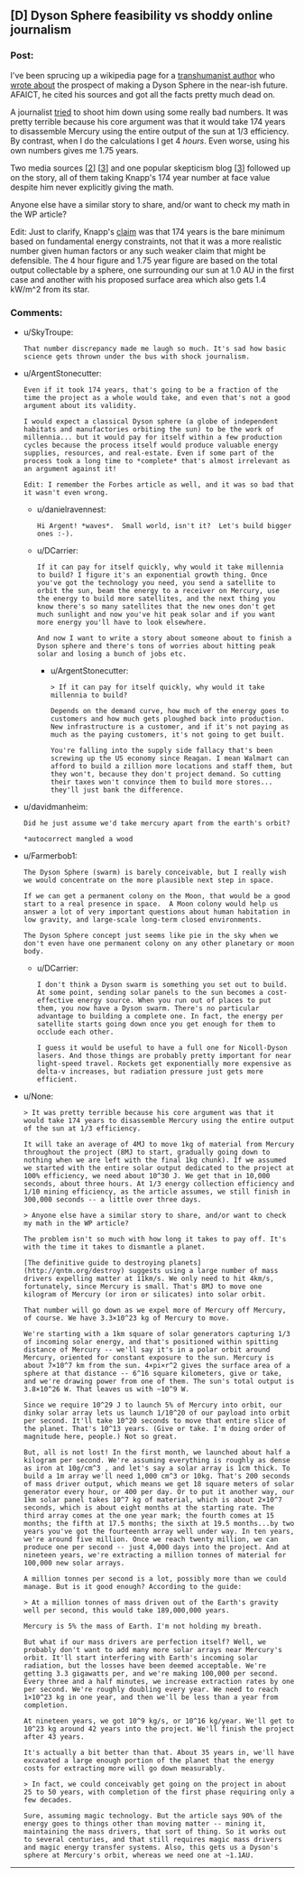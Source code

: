 ## [D] Dyson Sphere feasibility vs shoddy online journalism

### Post:

I've been sprucing up a wikipedia page for a [transhumanist author](https://en.wikipedia.org/wiki/George_Dvorsky#Dyson_Sphere) who [wrote about](http://www.sentientdevelopments.com/2012/03/how-to-build-dyson-sphere-in-five.html) the prospect of making a Dyson Sphere in the near-ish future. AFAICT, he cited his sources and got all the facts pretty much dead on.

A journalist [tried](http://www.forbes.com/sites/alexknapp/2012/04/03/destroying-mercury-to-build-a-dyson-sphere-is-a-bad-idea/) to shoot him down using some really bad numbers. It was pretty terrible because his core argument was that it would take 174 years to disassemble Mercury using the entire output of the sun at 1/3 efficiency. By contrast, when I do the calculations I get 4 *hours*. Even worse, using his own numbers gives me 1.75 years.

Two media sources [[2](http://www.popsci.com/science/article/2012-04/why-death-star-attack-mercury-harvest-solar-energy-not-worth-it)] [[3](http://motherboard.vice.com/blog/forget-wimpy-plans-and-nimbys-let-s-solve-the-energy-crisis-by-blowing-up-mercury)] and one popular skepticism blog [[3](https://worldofweirdthings.com/2012/04/05/why-we-wont-build-a-dyson-sphere-soon/)] followed up on the story, all of them taking Knapp's 174 year number at face value despite him never explicitly giving the math.

Anyone else have a similar story to share, and/or want to check my math in the WP article?

Edit: Just to clarify, Knapp's [claim](http://www.forbes.com/sites/alexknapp/2012/04/03/destroying-mercury-to-build-a-dyson-sphere-is-a-bad-idea/) was that 174 years is the bare minimum based on fundamental energy constraints, not that it was a more realistic number given human factors or any such weaker claim that might be defensible. The 4 hour figure and 1.75 year figure are based on the total output collectable by a sphere, one surrounding our sun at 1.0 AU in the first case and another with his proposed surface area which also gets 1.4 kW/m^2 from its star.

### Comments:

- u/SkyTroupe:
  ```
  That number discrepancy made me laugh so much. It's sad how basic science gets thrown under the bus with shock journalism.
  ```

- u/ArgentStonecutter:
  ```
  Even if it took 174 years, that's going to be a fraction of the time the project as a whole would take, and even that's not a good argument about its validity.

  I would expect a classical Dyson sphere (a globe of independent habitats and manufactories orbiting the sun) to be the work of millennia... but it would pay for itself within a few production cycles because the process itself would produce valuable energy supplies, resources, and real-estate. Even if some part of the process took a long time to *complete* that's almost irrelevant as an argument against it!

  Edit: I remember the Forbes article as well, and it was so bad that it wasn't even wrong.
  ```

  - u/danielravennest:
    ```
    Hi Argent! *waves*.  Small world, isn't it?  Let's build bigger ones :-).
    ```

  - u/DCarrier:
    ```
    If it can pay for itself quickly, why would it take millennia to build? I figure it's an exponential growth thing. Once you've got the technology you need, you send a satellite to orbit the sun, beam the energy to a receiver on Mercury, use the energy to build more satellites, and the next thing you know there's so many satellites that the new ones don't get much sunlight and now you've hit peak solar and if you want more energy you'll have to look elsewhere.

    And now I want to write a story about someone about to finish a Dyson sphere and there's tons of worries about hitting peak solar and losing a bunch of jobs etc.
    ```

    - u/ArgentStonecutter:
      ```
      > If it can pay for itself quickly, why would it take millennia to build?

      Depends on the demand curve, how much of the energy goes to customers and how much gets ploughed back into production. New infrastructure is a customer, and if it's not paying as much as the paying customers, it's not going to get built.

      You're falling into the supply side fallacy that's been screwing up the US economy since Reagan. I mean Walmart can afford to build a zillion more locations and staff them, but they won't, because they don't project demand. So cutting their taxes won't convince them to build more stores... they'll just bank the difference.
      ```

- u/davidmanheim:
  ```
  Did he just assume we'd take mercury apart from the earth's orbit?

  *autocorrect mangled a wood
  ```

- u/Farmerbob1:
  ```
  The Dyson Sphere (swarm) is barely conceivable, but I really wish we would concentrate on the more plausible next step in space.

  If we can get a permanent colony on the Moon, that would be a good start to a real presence in space.  A Moon colony would help us answer a lot of very important questions about human habitation in low gravity, and large-scale long-term closed environments.

  The Dyson Sphere concept just seems like pie in the sky when we don't even have one permanent colony on any other planetary or moon body.
  ```

  - u/DCarrier:
    ```
    I don't think a Dyson swarm is something you set out to build. At some point, sending solar panels to the sun becomes a cost-effective energy source. When you run out of places to put them, you now have a Dyson swarm. There's no particular advantage to building a complete one. In fact, the energy per satellite starts going down once you get enough for them to occlude each other.

    I guess it would be useful to have a full one for Nicoll-Dyson lasers. And those things are probably pretty important for near light-speed travel. Rockets get exponentially more expensive as delta-v increases, but radiation pressure just gets more efficient.
    ```

- u/None:
  ```
  > It was pretty terrible because his core argument was that it would take 174 years to disassemble Mercury using the entire output of the sun at 1/3 efficiency.

  It will take an average of 4MJ to move 1kg of material from Mercury throughout the project (8MJ to start, gradually going down to nothing when we are left with the final 1kg chunk). If we assumed we started with the entire solar output dedicated to the project at 100% efficiency, we need about 10^30 J. We get that in 10,000 seconds, about three hours. At 1/3 energy collection efficiency and 1/10 mining efficiency, as the article assumes, we still finish in 300,000 seconds -- a little over three days.

  > Anyone else have a similar story to share, and/or want to check my math in the WP article?

  The problem isn't so much with how long it takes to pay off. It's with the time it takes to dismantle a planet.

  [The definitive guide to destroying planets](http://qntm.org/destroy) suggests using a large number of mass drivers expelling matter at 11km/s. We only need to hit 4km/s, fortunately, since Mercury is small. That's 8MJ to move one kilogram of Mercury (or iron or silicates) into solar orbit.

  That number will go down as we expel more of Mercury off Mercury, of course. We have 3.3×10^23 kg of Mercury to move.

  We're starting with a 1km square of solar generators capturing 1/3 of incoming solar energy, and that's positioned within spitting distance of Mercury -- we'll say it's in a polar orbit around Mercury, oriented for constant exposure to the sun. Mercury is about 7×10^7 km from the sun. 4×pi×r^2 gives the surface area of a sphere at that distance -- 6^16 square kilometers, give or take, and we're drawing power from one of them. The sun's total output is 3.8×10^26 W. That leaves us with ~10^9 W.

  Since we require 10^29 J to launch 5% of Mercury into orbit, our dinky solar array lets us launch 1/10^20 of our payload into orbit per second. It'll take 10^20 seconds to move that entire slice of the planet. That's 10^13 years. (Give or take. I'm doing order of magnitude here, people.) Not so great.

  But, all is not lost! In the first month, we launched about half a kilogram per second. We're assuming everything is roughly as dense as iron at 10g/cm^3 , and let's say a solar array is 1cm thick. To build a 1m array we'll need 1,000 cm^3 or 10kg. That's 200 seconds of mass driver output, which means we get 18 square meters of solar generator every hour, or 400 per day. Or to put it another way, our 1km solar panel takes 10^7 kg of material, which is about 2×10^7 seconds, which is about eight months at the starting rate. The third array comes at the one year mark; the fourth comes at 15 months; the fifth at 17.5 months; the sixth at 19.5 months...by two years you've got the fourteenth array well under way. In ten years, we're around five million. Once we reach twenty million, we can produce one per second -- just 4,000 days into the project. And at nineteen years, we're extracting a million tonnes of material for 100,000 new solar arrays.

  A million tonnes per second is a lot, possibly more than we could manage. But is it good enough? According to the guide:

  > At a million tonnes of mass driven out of the Earth's gravity well per second, this would take 189,000,000 years.

  Mercury is 5% the mass of Earth. I'm not holding my breath.

  But what if our mass drivers are perfection itself? Well, we probably don't want to add many more solar arrays near Mercury's orbit. It'll start interfering with Earth's incoming solar radiation, but the losses have been deemed acceptable. We're getting 3.3 gigawatts per, and we're making 100,000 per second. Every three and a half minutes, we increase extraction rates by one per second. We're roughly doubling every year. We need to reach 1×10^23 kg in one year, and then we'll be less than a year from completion.

  At nineteen years, we got 10^9 kg/s, or 10^16 kg/year. We'll get to 10^23 kg around 42 years into the project. We'll finish the project after 43 years.

  It's actually a bit better than that. About 35 years in, we'll have excavated a large enough portion of the planet that the energy costs for extracting more will go down measurably.

  > In fact, we could conceivably get going on the project in about 25 to 50 years, with completion of the first phase requiring only a few decades.

  Sure, assuming magic technology. But the article says 90% of the energy goes to things other than moving matter -- mining it, maintaining the mass drivers, that sort of thing. So it works out to several centuries, and that still requires magic mass drivers and magic energy transfer systems. Also, this gets us a Dyson's sphere at Mercury's orbit, whereas we need one at ~1.1AU.
  ```

---


